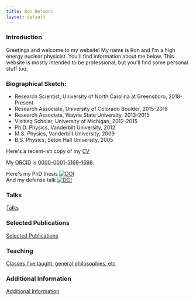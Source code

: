 ```yaml
---
title: Ron Belmont
layout: default
---
```




### Introduction

Greetings and welcome to my website!  My name is Ron and I'm a high energy nuclear physicist.
You'll find information about me below.  This website is
mostly intended to be professional, but you'll find some personal stuff too.



### Biographical Sketch:

- Research Scientist, University of North Carolina at Greensboro, 2018-Present
- Research Associate, University of Colorado Boulder, 2015-2018
- Research Associate, Wayne State University, 2013-2015
- Visiting Scholar, University of Michigan, 2012-2015
- Ph.D. Physics, Vanderbilt University, 2012
- M.S. Physics, Vanderbilt University, 2009
- B.S. Physics, Seton Hall University, 2005

Here's a recent-ish copy of my [CV](/assets/files/cv_full.pdf)

My [ORCID](https://orcid.org) is [0000-0001-5169-1698](https://orcid.org/0000-0001-5169-1698).

Here's my PhD thesis [![DOI](https://zenodo.org/badge/DOI/10.5281/zenodo.3763862.svg)](https://doi.org/10.5281/zenodo.3763862)
<br>
And my defense talk [![DOI](https://zenodo.org/badge/DOI/10.5281/zenodo.4732678.svg)](https://doi.org/10.5281/zenodo.4732678)



### Talks

[Talks](talks.html)



### Selected Publications

[Selected Publications](selected.html)



### Teaching

[Classes I've taught, general philosophies, etc](teaching.html)



### Additional Information

[Additional Information](additional.html)



